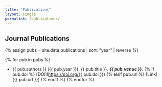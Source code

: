 ```yaml
---
title: "Publications"
layout: single
permalink: /publications/
---
```


## Journal Publications

{% assign pubs = site.data.publications | sort: "year" | reverse %}

{% for pub in pubs %}
- {{ pub.authors }} ({{ pub.year }}). {{ pub.title }}. **_{{ pub.venue }}_**.
  {% if pub.doi %}
    [DOI](https://doi.org/{{ pub.doi }})
  {% elsif pub.url %}
    [Link]({{ pub.url }})
  {% endif %}
{% endfor %}
